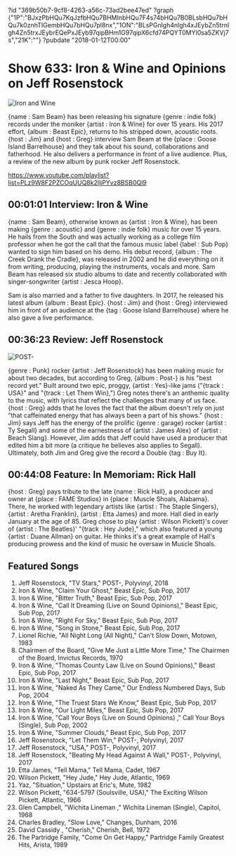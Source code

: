 ?id "369b50b7-9cf8-4263-a56c-73ad2bee47ed"
?graph {"1P":"BJxzPbHQu7KqJzfbHQu7BHMInbHQu7F4s74bHQu7B0BLsbHQu7bHQu7k0znhTIGembHQu7bHQu7pl8nx","1ON":"BLsPGnlgh4nlgh4xJEybZn5trnlgh4Zn5trxJEybrEQePxJEyb97qipBHm1G97qipX6cfd74PQYT0MYI0sa5ZKVj7s","21K":""}
?pubdate "2018-01-12T00:00"
# Show 633: Iron & Wine and Opinions on Jeff Rosenstock

![Iron and Wine](https://static.soundopinions.org/images/2018/ironandwine633_web.jpg)

{name : Sam Beam} has been releasing his signature {genre : indie folk} records under the moniker {artist : Iron & Wine} for over 15 years. His 2017 effort, {album : Beast Epic}, returns to his stripped down, acoustic roots. {host : Jim} and {host : Greg} interview Sam Beam at the {place : Goose Island Barrelhouse} and they talk about his sound, collaborations and fatherhood. He also delivers a performance in front of a live audience. Plus, a review of the new album by punk rocker Jeff Rosenstock.

https://www.youtube.com/playlist?list=PLz9W8F2PZCOqUUQ8k2lljPYvz8BSB0Ql9



## 00:01:01 Interview: Iron & Wine

{name : Sam Beam}, otherwise known as {artist : Iron & Wine}, has been making {genre : acoustic} and {genre : indie folk} music for over 15 years. He hails from the South and was actually working as a college film professor when he got the call that the famous music label {label : Sub Pop} wanted to sign him based on his demo. His debut record, {album : The Creek Drank the Cradle}, was released in 2002 and he did everything on it from writing, producing, playing the instruments, vocals and more. Sam Beam has released six studio albums to date and recently collaborated with singer-songwriter {artist : Jesca Hoop}.

Sam is also married and a father to five daughters. In 2017, he released his latest album {album : Beast Epic}. {host : Jim} and {host : Greg} interviewed him in front of an audience at the {tag : Goose Island Barrelhouse} where he also gave a live performance.



## 00:36:23 Review: Jeff Rosenstock

![POST-](https://static.soundopinions.org/assets/633/1ON0.jpg)

{genre : Punk} rocker {artist : Jeff Rosenstock} has been making music for about two decades, but according to Greg, {album : Post-} is his "best record yet." Built around two epic, proggy, {artist : Yes}-like jams ("{track : USA}" and "{track : Let Them Win},") Greg notes there's an anthemic quality to the music, with lyrics that reflect the challenges that many of us face. {host : Greg} adds that he loves the fact that the album doesn't rely on just "that caffeinated energy that has always been a part of his shows." {host : Jim} says Jeff has the energy of the prolific {genre : garage} rocker {artist : Ty Segall} and some of the earnestness of {artist : James Alex} of {artist : Beach Slang}. However, Jim adds that Jeff could have used a producer that edited him a bit more (a critique he believes also applies to Segall). Ultimately, both Jim and Greg give the record a Double {tag : Buy It}.



## 00:44:08 Feature: In Memoriam: Rick Hall

{host : Greg} pays tribute to the late {name : Rick Hall}, a producer and owner at {place : FAME Studios} in {place : Muscle Shoals, Alabama}. There, he worked with legendary artists like {artist : The Staple Singers}, {artist : Aretha Franklin}, {artist : Etta James} and more. Hall died in early January at the age of 85. Greg chose to play {artist : Wilson Pickett}'s cover of {artist : The Beatles}' "{track : Hey Jude}," which also featured a young {artist : Duane Allman} on guitar. He thinks it's a great example of Hall's producing prowess and the kind of music he oversaw in Muscle Shoals.



## Featured Songs

1. Jeff Rosenstock, "TV Stars," POST-, Polyvinyl, 2018
2. Iron & Wine, "Claim Your Ghost," Beast Epic, Sub Pop, 2017
3. Iron & Wine, "Bitter Truth," Beast Epic, Sub Pop, 2017
4. Iron & Wine, "Call It Dreaming (Live on Sound Opinions)," Beast Epic, Sub Pop, 2017
5. Iron & Wine, "Right For Sky," Beast Epic, Sub Pop, 2017
6. Iron & Wine, "Song in Stone," Beast Epic, Sub Pop, 2017
7. Lionel Richie, "All Night Long (All Night)," Can't Slow Down, Motown, 1983
8. Chairmen of the Board, "Give Me Just a Little More Time," The Chairmen of the Board, Invictus Records, 1970
9. Iron & Wine, "Thomas County Law (Live on Sound Opinions)," Beast Epic, Sub Pop, 2017
10. Iron & Wine, "Last Night," Beast Epic, Sub Pop, 2017
11. Iron & Wine, "Naked As They Came," Our Endless Numbered Days, Sub Pop, 2004
12. Iron & Wine, "The Truest Stars We Know," Beast Epic, Sub Pop, 2017
13. Iron & Wine, "Our Light Miles," Beast Epic, Sub Pop, 2017
14. Iron & Wine, "Call Your Boys (Live on Sound Opinions) ," Call Your Boys (Single), Sub Pop, 2002
15. Iron & Wine, "Summer Clouds," Beast Epic, Sub Pop, 2017
16. Jeff Rosenstock, "Let Them Win," POST-, Polyvinyl, 2017
17. Jeff Rosenstock, "USA," POST-, Polyvinyl, 2017
18. Jeff Rosenstock, "Beating My Head Against A Wall," POST-, Polyvinyl, 2017
19. Etta James, "Tell Mama," Tell Mama, Cadet, 1967
20. Wilson Pickett, "Hey Jude," Hey Jude, Atlantic, 1969
21. Yaz, "Situation," Upstairs at Eric's, Mute, 1982
22. Wilson Pickett, "634-5797 (Soulsville, USA)," The Exciting Wilson Pickett, Atlantic, 1966
23. Glen Campbell, "Wichita Lineman ," Wichita Lineman (Single), Capitol, 1968
24. Charles Bradley, "Slow Love," Changes, Dunham, 2016
25. David Cassidy , "Cherish," Cherish, Bell, 1972
26. The Partridge Family, "Come On Get Happy," Partridge Family Greatest Hits, Arista, 1989